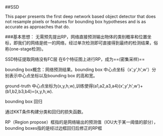 ##SSD

This paper presents the first deep network based object detector that does not resample pixels or features for bounding box hypotheses and is as accurate as approaches that do.

###基本思想：
无需预先提出RP，网络直接预测输出物体的类别概率和位置坐标，即我们的网络是统一的网络，经过单次检测即可直接得到最终的检测结果，俗称(one-stage检测)。

SSD特征提取网络没有FC层
在6个特征图上进行RP，成为==(密集采样)==

bounding box概念：网络预测结果。bounding box 中心点坐标（x',y',h',w'）分别表示中心点坐标以及bounding box 的高和宽。

ground-truth 中心点坐标为(x,y,h,w),训练使得(a1,a2,a3,a4)(x',y',h',w')+(b1,b2,b3,b4)=(x,y,h,w).

bounding box 回归

通过KKT条件构建分类和回归的损失函数。

RP（Region propose）框指的是网络输出的预测值（IOU大于某一阈值的部分），bounding boxes指的是经过边框回归后修正的RP框